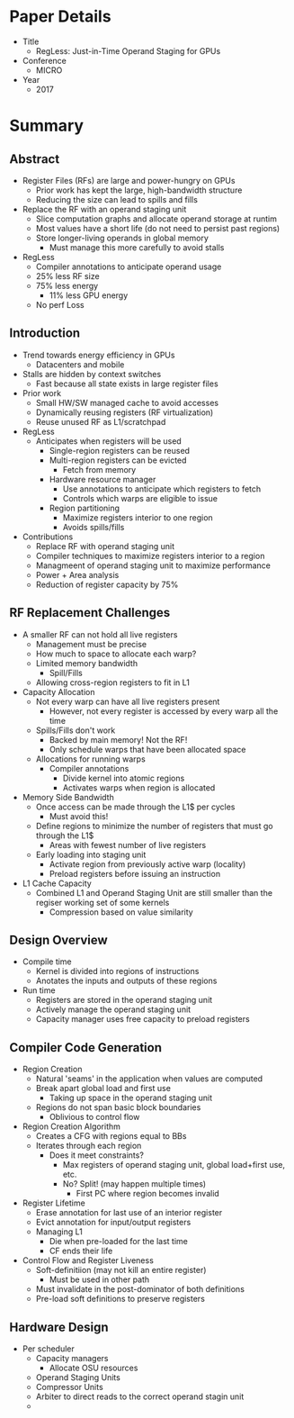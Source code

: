 # Paper Details
- Title
  - RegLess: Just-in-Time Operand Staging for GPUs
- Conference
  - MICRO
- Year 
  - 2017
# Summary
## Abstract
- Register Files (RFs) are large and power-hungry on GPUs
  - Prior work has kept the large, high-bandwidth structure
  - Reducing the size can lead to spills and fills
- Replace the RF with an operand staging unit
  - Slice computation graphs and allocate operand storage at runtim
  - Most values have a short life (do not need to persist past regions)
  - Store longer-living operands in global memory
    - Must manage this more carefully to avoid stalls
- RegLess
  - Compiler annotations to anticipate operand usage
  - 25% less RF size
  - 75% less energy
    - 11% less GPU energy
  - No perf Loss
## Introduction
- Trend towards energy efficiency in GPUs
  - Datacenters and mobile 
- Stalls are hidden by context switches
  - Fast because all state exists in  large register files
- Prior work
  - Small HW/SW managed cache to avoid accesses
  - Dynamically reusing registers (RF virtualization)
  - Reuse unused RF as L1/scratchpad
- RegLess
  - Anticipates when registers will be used
    - Single-region registers can be reused
    - Multi-region registers can be evicted
      - Fetch from memory
    - Hardware resource manager
      - Use annotations to anticipate which registers to fetch
      - Controls which warps are eligible to issue
    - Region partitioning
      - Maximize registers interior to one region
      - Avoids spills/fills
- Contributions
  - Replace RF with operand staging unit
  - Compiler techniques to maximize registers interior to a region
  - Managmeent of operand staging unit to maximize performance
  - Power + Area analysis
  - Reduction of register capacity by 75%
## RF Replacement Challenges
- A smaller RF can not hold all live registers
  - Management must be precise
  - How much to space to allocate each warp?
  - Limited memory bandwidth
    - Spill/Fills
  - Allowing cross-region registers to fit in L1
- Capacity Allocation
  - Not every warp can have all live registers present
    - However, not every register is accessed by every warp all the time
  - Spills/Fills don't work
    - Backed by main memory! Not the RF!
    - Only schedule warps that have been allocated space
  - Allocations for running warps
    - Compiler annotations
      - Divide kernel into atomic regions
      - Activates warps when region is allocated
- Memory Side Bandwidth
  - Once access can be made through the L1$ per cycles
    - Must avoid this!
  - Define regions to minimize the number of registers that must go through the L1$
    - Areas with fewest number of live registers
  - Early loading into staging unit
    - Activate region from previously active warp (locality)
    - Preload registers before issuing an instruction
- L1 Cache Capacity
  - Combined L1 and Operand Staging Unit are still smaller than the regiser working set of some kernels
    - Compression based on value similarity
## Design Overview
- Compile time
  - Kernel is divided into regions of instructions
  - Anotates the inputs and outputs of these regions
- Run time
  - Registers are stored in the operand staging unit
  - Actively manage the operand staging unit
  - Capacity manager uses free capacity to preload registers
## Compiler Code Generation
- Region Creation
  - Natural 'seams' in the application when values are computed
  - Break apart global load and first use
    - Taking up space in the operand staging unit
  - Regions do not span basic block boundaries
    - Oblivious to control flow
- Region Creation Algorithm
  - Creates a CFG with regions equal to BBs
  - Iterates through each region
    - Does it meet constraints?
      - Max registers of operand staging unit, global load+first use, etc.
      - No? Split! (may happen multiple times)
        - First PC where region becomes invalid
- Register Lifetime
  - Erase annotation for last use of an interior register
  - Evict annotation for input/output registers
  - Managing L1
    - Die when pre-loaded for the last time
    - CF ends their life
- Control Flow and Register Liveness
  - Soft-definitiion (may not kill an entire register)
    - Must be used in other path
  - Must invalidate in the post-dominator of both definitions
  - Pre-load soft definitions to preserve registers
## Hardware Design
- Per scheduler
  - Capacity managers
    - Allocate OSU resources
  - Operand Staging Units
  - Compressor Units
  - Arbiter to direct reads to the correct operand stagin unit
  -
